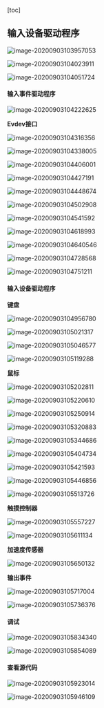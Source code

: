 [toc]

## 输入设备驱动程序

![image-20200903103957053](https://i.loli.net/2021/05/25/EOfCgsA7VDBw6Xn.png)

![image-20200903104023911](https://i.loli.net/2021/05/25/FbkUuogKGljfnNQ.png)

![image-20200903104051724](https://i.loli.net/2021/05/25/sKy1xFflcSAJpZg.png)

#### 输入事件驱动程序

![image-20200903104222625](https://i.loli.net/2021/05/25/8mblzhcqrWJ2PHL.png)

**Evdev接口**

![image-20200903104316356](https://i.loli.net/2021/05/25/vpAkDbsL8SoeiYc.png)

![image-20200903104338005](https://i.loli.net/2021/05/25/Jlhq9iXLtPO5EUQ.png)

![image-20200903104406001](https://i.loli.net/2021/05/25/J9fVvodNb8iFA2p.png)

![image-20200903104427191](https://i.loli.net/2021/05/25/OfrhStcKH8zYI6j.png)

![image-20200903104448674](https://i.loli.net/2021/05/25/hcIB3Ht7SjXyfGO.png)

![image-20200903104502908](https://i.loli.net/2021/05/25/KLuonWztwH3x4Bc.png)

![image-20200903104541592](https://i.loli.net/2021/05/25/9MHrlCZSNkWhe1V.png)

![image-20200903104618993](https://i.loli.net/2021/05/25/JIvnWPu1GqQteAO.png)

![image-20200903104640546](https://i.loli.net/2021/05/25/9hmJVOHsjrqdXw3.png)

![image-20200903104728568](https://i.loli.net/2021/05/25/pGJxve8TQ6aFDl5.png)

![image-20200903104751211](https://i.loli.net/2021/05/25/WcLwSkeigr6mhx4.png)



#### 输入设备驱动程序

**键盘**

![image-20200903104956780](https://i.loli.net/2021/05/25/9p8WfRsE2YFhnyM.png)

![image-20200903105021317](https://i.loli.net/2021/05/25/aYnAB3wmOSougDy.png)

![image-20200903105046577](https://i.loli.net/2021/05/25/G4Bs2ZxbwTf8Nuj.png)

![image-20200903105119288](https://i.loli.net/2021/05/25/kr4MUAC7Kqhy3sz.png)

**鼠标**

![image-20200903105202811](https://i.loli.net/2021/05/25/t72zKID5G8J3oxe.png)

![image-20200903105220610](https://i.loli.net/2021/05/25/DdHBQvZoGaYFN7I.png)

![image-20200903105250914](https://i.loli.net/2021/05/25/p1VItMyNXlea3EK.png)

![image-20200903105320883](https://i.loli.net/2021/05/25/TuBMgf7KCO2zh1D.png)

![image-20200903105344686](https://i.loli.net/2021/05/25/1LWz8cINq675ZGw.png)

![image-20200903105404734](https://i.loli.net/2021/05/25/VDhQ5PkTCneibjZ.png)

![image-20200903105421593](https://i.loli.net/2021/05/25/cwo2Y7zLeftpIHv.png)

![image-20200903105446856](https://i.loli.net/2021/05/25/Ib8nMVG9ZN3EaO6.png)

![image-20200903105513726](https://i.loli.net/2021/05/25/jk1G8egrZ3lSw7Q.png)

**触摸控制器**

![image-20200903105557227](https://i.loli.net/2021/05/25/eCJcNZtBD6SYWMV.png)

![image-20200903105611134](https://i.loli.net/2021/05/25/X5FSsDZmryInQg9.png)

**加速度传感器**

![image-20200903105650132](https://i.loli.net/2021/05/25/5HjalO6KfhZi4mB.png)

**输出事件**

![image-20200903105717004](https://i.loli.net/2021/05/25/3qsir2JESF65CUL.png)

![image-20200903105736376](https://i.loli.net/2021/05/25/atf32y9MoVReKAz.png)



#### 调试

![image-20200903105834340](https://i.loli.net/2021/05/25/o65trAjlpZvD8kX.png)

![image-20200903105854089](https://i.loli.net/2021/05/25/ciYlawUZjn2MDpe.png)



#### 查看源代码

![image-20200903105923014](https://i.loli.net/2021/05/25/zviK1NWmFfJc5hT.png)

![image-20200903105946109](https://i.loli.net/2021/05/25/zDNmgwOy8hfepY2.png)









